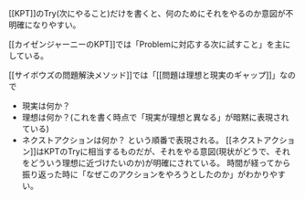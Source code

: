 
[[KPT]]のTry(次にやること)だけを書くと、何のためにそれをやるのか意図が不明確になりやすい。

[[カイゼンジャーニーのKPT]]では「Problemに対応する次に試すこと」を主にしている。

[[サイボウズの問題解決メソッド]]では「[[問題は理想と現実のギャップ]]」なので
- 現実は何か？
- 理想は何か？(これを書く時点で「現実が理想と異なる」が暗黙に表現されている)
- ネクストアクションは何か？
という順番で表現される。
[[ネクストアクション]]はKPTのTryに相当するものだが、それをやる意図(現状がどうで、それをどういう理想に近づけたいのか)が明確にされている。
時間が経ってから振り返った時に「なぜこのアクションをやろうとしたのか」がわかりやすい。